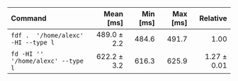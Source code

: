 | Command | Mean [ms] | Min [ms] | Max [ms] | Relative |
|:---|---:|---:|---:|---:|
| `fdf .  '/home/alexc' -HI --type l` | 489.0 ± 2.2 | 484.6 | 491.7 | 1.00 |
| `fd -HI '' '/home/alexc' --type l` | 622.2 ± 3.2 | 616.3 | 625.9 | 1.27 ± 0.01 |
